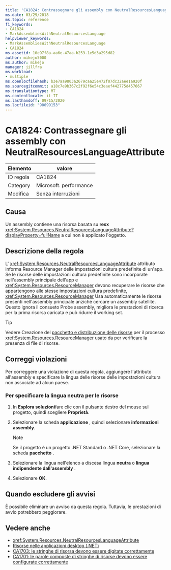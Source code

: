 ```yaml
---
title: 'CA1824: Contrassegnare gli assembly con NeutralResourcesLanguageAttribute'
ms.date: 03/29/2018
ms.topic: reference
f1_keywords:
- CA1824
- MarkAssembliesWithNeutralResourcesLanguage
helpviewer_keywords:
- MarkAssembliesWithNeutralResourcesLanguage
- CA1824
ms.assetid: 10e97f8a-aa6e-47aa-b253-1e5d3a295d82
author: mikejo5000
ms.author: mikejo
manager: jillfra
ms.workload:
- multiple
ms.openlocfilehash: b3e7aa9803a2679caa25e472f07dc32aee1a920f
ms.sourcegitcommit: a18c7e9b367c2f92f6e54c3eaef442775d457667
ms.translationtype: MT
ms.contentlocale: it-IT
ms.lasthandoff: 09/15/2020
ms.locfileid: "90099153"
---
```

# <a name="ca1824-mark-assemblies-with-neutralresourceslanguageattribute"></a>CA1824: Contrassegnare gli assembly con NeutralResourcesLanguageAttribute

|Elemento|valore|
|-|-|
|ID regola|CA1824|
|Category|Microsoft. performance|
|Modifica|Senza interruzioni|

## <a name="cause"></a>Causa

Un assembly contiene una risorsa basata su **resx** <xref:System.Resources.NeutralResourcesLanguageAttribute?displayProperty=fullName> a cui non è applicato l'oggetto.

## <a name="rule-description"></a>Descrizione della regola

L' <xref:System.Resources.NeutralResourcesLanguageAttribute> attributo informa Resource Manager delle impostazioni cultura predefinite di un'app. Se le risorse delle impostazioni cultura predefinite sono incorporate nell'assembly principale dell'app e <xref:System.Resources.ResourceManager> devono recuperare le risorse che appartengono alle stesse impostazioni cultura predefinite, <xref:System.Resources.ResourceManager> Usa automaticamente le risorse presenti nell'assembly principale anziché cercare un assembly satellite. Questo ignora il consueto Probe assembly, migliora le prestazioni di ricerca per la prima risorsa caricata e può ridurre il working set.

> [!TIP]
> Vedere Creazione del [pacchetto e distribuzione delle risorse](/dotnet/framework/resources/packaging-and-deploying-resources-in-desktop-apps) per il processo <xref:System.Resources.ResourceManager> usato da per verificare la presenza di file di risorse.

## <a name="fix-violations"></a>Correggi violazioni

Per correggere una violazione di questa regola, aggiungere l'attributo all'assembly e specificare la lingua delle risorse delle impostazioni cultura non associate ad alcun paese.

### <a name="to-specify-the-neutral-language-for-resources"></a>Per specificare la lingua neutra per le risorse

1. In **Esplora soluzioni**fare clic con il pulsante destro del mouse sul progetto, quindi scegliere **Proprietà**.

2. Selezionare la scheda **applicazione** , quindi selezionare **informazioni assembly**.

   > [!NOTE]
   > Se il progetto è un progetto .NET Standard o .NET Core, selezionare la scheda **pacchetto** .

3. Selezionare la lingua nell'elenco a discesa lingua **neutra** o **lingua indipendente dall'assembly** .

4. Selezionare **OK**.

## <a name="when-to-suppress-warnings"></a>Quando escludere gli avvisi

È possibile eliminare un avviso da questa regola. Tuttavia, le prestazioni di avvio potrebbero peggiorare.

## <a name="see-also"></a>Vedere anche

- <xref:System.Resources.NeutralResourcesLanguageAttribute>
- [Risorse nelle applicazioni desktop (.NET)](/dotnet/framework/resources/)
- [CA1703: le stringhe di risorsa devono essere digitate correttamente](../code-quality/ca1703.md)
- [CA1701: le parole composte di stringhe di risorse devono essere configurate correttamente](../code-quality/ca1701.md)
